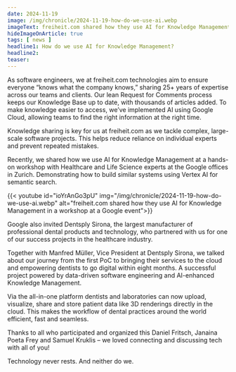 ```yaml
---
date: 2024-11-19
image: /img/chronicle/2024-11-19-how-do-we-use-ai.webp
imageText: freiheit.com shared how they use AI for Knowledge Management in a workshop at a Google event
hideImageOnArticle: true
tags: [ news ]
headline1: How do we use AI for Knowledge Management?
headline2:
teaser:
---
```


As software engineers, we at freiheit.com technologies aim to ensure everyone “knows what the company knows,” sharing 25+ years of expertise across our teams and clients. Our lean Request for Comments process keeps our Knowledge Base up to date, with thousands of articles added. To make knowledge easier to access, we’ve implemented AI using Google Cloud, allowing teams to find the right information at the right time.

Knowledge sharing is key for us at freiheit.com as we tackle complex, large-scale software projects. This helps reduce reliance on individual experts and prevent repeated mistakes.

Recently, we shared how we use AI for Knowledge Management at a hands-on workshop with Healthcare and Life Science experts at the Google offices in Zurich. Demonstrating how to build similar systems using Vertex AI for semantic search.

{{< youtube id="ioYrAnGo3pU" img="/img/chronicle/2024-11-19-how-do-we-use-ai.webp" alt="freiheit.com shared how they use AI for Knowledge Management in a workshop at a Google event">}}

Google also invited Dentsply Sirona, the largest manufacturer of professional dental products and technology, who partnered with us for one of our success projects in the healthcare industry.

Together with Manfred Müller, Vice President at Dentsply Sirona, we talked about our journey from the first PoC to bringing their services to the cloud and empowering dentists to go digital within eight months. A successful project powered by data-driven software engineering and AI-enhanced Knowledge Management.

Via the all-in-one platform dentists and laboratories can now upload, visualize, share and store patient data like 3D renderings directly in the cloud. This makes the workflow of dental practices around the world efficient, fast and seamless.

Thanks to all who participated and organized this Daniel Fritsch, Janaina Poeta Frey and Samuel Kruklis – we loved connecting and discussing tech with all of you!

Technology never rests. And neither do we.
